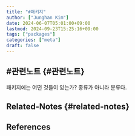 ```yaml
---
title: "#패키지"
author: ["Junghan Kim"]
date: 2024-06-07T05:01:00+09:00
lastmod: 2024-09-23T15:25:16+09:00
tags: ["packages"]
categories: ["meta"]
draft: false
---
```


## #관련노트 {#관련노트}

패키지에는 어떤 것들이 있는가? 종류가 아니라 분류다.


## Related-Notes {#related-notes}

## References

<style>.csl-entry{text-indent: -1.5em; margin-left: 1.5em;}</style><div class="csl-bib-body">
</div>
